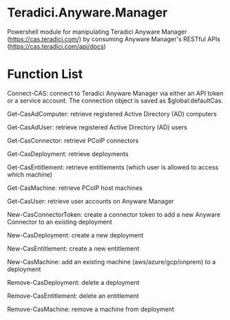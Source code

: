 # Teradici.Anyware.Manager
Powershell module for manipulating Teradici Anyware Manager (https://cas.teradici.com/) by consuming Anyware Manager's RESTful APIs (https://cas.teradici.com/api/docs)

# Function List
Connect-CAS: connect to Teradici Anyware Manager via either an API token or a service account. The connection object is saved as $global:defaultCas.

Get-CasAdComputer: retrieve registered Active Directory (AD) computers
    
Get-CasAdUser: retrieve registered Active Directory (AD) users
    
Get-CasConnector: retrieve PCoIP connectors

Get-CasDeployment: retrieve deployments

Get-CasEntitlement: retrieve entitlements (which user is allowed to access which machine)

Get-CasMachine: retrieve PCoIP host machines

Get-CasUser: retrieve user accounts on Anyware Manager

New-CasConnectorToken: create a connector token to add a new Anyware Connector to an existing deployment

New-CasDeployment: create a new deployment

New-CasEntitlement: create a new entitlement

New-CasMachine: add an existing machine (aws/azure/gcp/onprem) to a deployment

Remove-CasDeployment: delete a deployment

Remove-CasEntitlement: delete an entitlement

Remove-CasMachine: remove a machine from deployment
